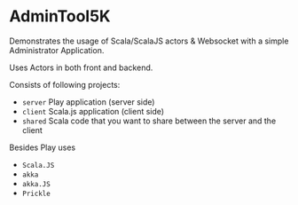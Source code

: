 # AdminTool5K
Demonstrates the usage of Scala/ScalaJS actors & Websocket with a simple
Administrator Application.

Uses Actors in both front and backend.

Consists of following projects:

* `server` Play application (server side)
* `client` Scala.js application (client side)
* `shared` Scala code that you want to share between the server and the client

Besides Play uses

* `Scala.JS`
* `akka`
* `akka.JS`
* `Prickle`

